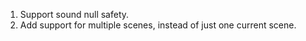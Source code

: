 1. Support sound null safety.
1. Add support for multiple scenes, instead of just one current scene.
